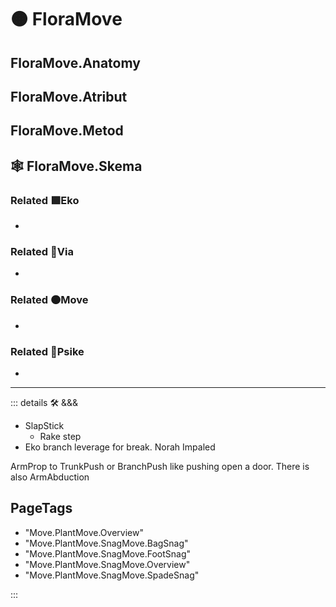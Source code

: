 # 🟠 <move>FloraMove</move>

## FloraMove.Anatomy

## FloraMove.Atribut

## FloraMove.Metod

## 🕸 FloraMove.Skema

### Related 🟩<eko>Eko</eko>

-

### Related 🔻<via>Via</via>

-

### Related 🟠<move>Move</move>

-

### Related 💜<psike>Psike</psike>

-

---

<!-- =================================================== -->
<!-- =================================================== -->
<!-- =================================================== -->
<!-- =================================================== -->
<!-- =================================================== -->
::: details 🛠 <dev>&&&</dev>

- SlapStick
    - Rake step
- Eko branch leverage for break. Norah Impaled

ArmProp to TrunkPush or BranchPush like pushing open a door. There is also ArmAbduction

<h2>PageTags</h2>

- "Move.PlantMove.Overview"
- "Move.PlantMove.SnagMove.BagSnag"
- "Move.PlantMove.SnagMove.FootSnag"
- "Move.PlantMove.SnagMove.Overview"
- "Move.PlantMove.SnagMove.SpadeSnag"

:::
